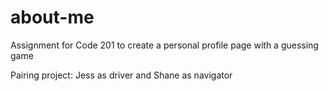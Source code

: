 # about-me
Assignment for Code 201 to create a personal profile page with a guessing game

Pairing project: Jess as driver and Shane as navigator

